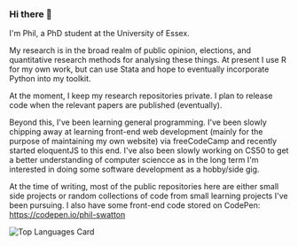 ### Hi there 👋

I'm Phil, a PhD student at the University of Essex.

My research is in the broad realm of public opinion, elections, and quantitative research methods for analysing these things. At present I use R for my own work, but can use Stata and hope to eventually incorporate Python into my toolkit.

At the moment, I keep my research repositories private. I plan to release code when the relevant papers are published (eventually).

Beyond this, I've been learning general programming. I've been slowly chipping away at learning front-end web development (mainly for the purpose of maintaining my own website) via freeCodeCamp and recently started eloquentJS to this end. I've also been slowly working on CS50 to get a better understanding of computer sciencce as in the long term I'm interested in doing some software development as a hobby/side gig.

At the time of writing, most of the public repositories here are either small side projects or random collections of code from small learning projects I've been pursuing. I also have some front-end code stored on CodePen: https://codepen.io/phil-swatton


![Top Languages Card](https://github-readme-stats.vercel.app/api/top-langs/?username=philswatton)
<!--
**philswatton/philswatton** is a ✨ _special_ ✨ repository because its `README.md` (this file) appears on your GitHub profile.

Here are some ideas to get you started:

- 🔭 I’m currently working on ...
- 🌱 I’m currently learning ...
- 👯 I’m looking to collaborate on ...
- 🤔 I’m looking for help with ...
- 💬 Ask me about ...
- 📫 How to reach me: ...
- 😄 Pronouns: ...
- ⚡ Fun fact: ...
-->
